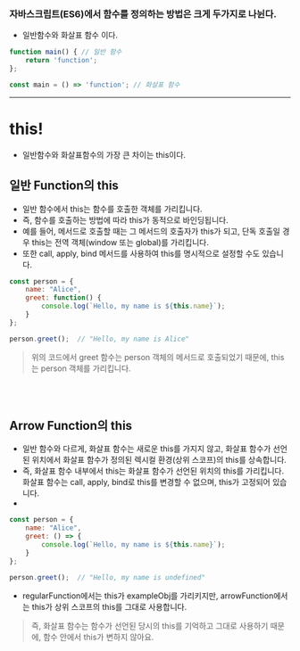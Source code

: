 
### 자바스크립트(ES6)에서 함수를 정의하는 방법은 크게 두가지로 나뉜다.
- 일반함수와 화살표 함수 이다.

```javascript
function main() { // 일반 함수
	return 'function';
};

const main = () => 'function'; // 화살표 함수
```

---

# this!
- 일반함수와 화살표함수의 가장 큰 차이는 this이다.

## 일반 Function의 this
- 일반 함수에서 this는 함수를 호출한 객체를 가리킵니다.
- 즉, 함수를 호출하는 방법에 따라 this가 동적으로 바인딩됩니다.
- 예를 들어, 메서드로 호출할 때는 그 메서드의 호출자가 this가 되고, 단독 호출일 경우 this는 전역 객체(window 또는 global)를 가리킵니다.
- 또한 call, apply, bind 메서드를 사용하여 this를 명시적으로 설정할 수도 있습니다.

```javascript
const person = {
    name: "Alice",
    greet: function() {
        console.log(`Hello, my name is ${this.name}`);
    }
};

person.greet();  // "Hello, my name is Alice"
```

> 위의 코드에서 greet 함수는 person 객체의 메서드로 호출되었기 때문에, this는 person 객체를 가리킵니다.

<br>
<br>

## Arrow Function의 this
- 일반 함수와 다르게, 화살표 함수는 새로운 this를 가지지 않고, 화살표 함수가 선언된 위치에서 화살표 함수가 정의된 렉시컬 환경(상위 스코프)의 this를 상속합니다.
- 즉, 화살표 함수 내부에서 this는 화살표 함수가 선언된 위치의 this를 가리킵니다. 화살표 함수는 call, apply, bind로 this를 변경할 수 없으며, this가 고정되어 있습니다.
- 
```javascript
const person = {
    name: "Alice",
    greet: () => {
        console.log(`Hello, my name is ${this.name}`);
    }
};

person.greet();  // "Hello, my name is undefined"
```

- regularFunction에서는 this가 exampleObj를 가리키지만, arrowFunction에서는 this가 상위 스코프의 this를 그대로 사용합니다.
> 즉, 화살표 함수는 함수가 선언된 당시의 this를 기억하고 그대로 사용하기 때문에, 함수 안에서 this가 변하지 않아요.





